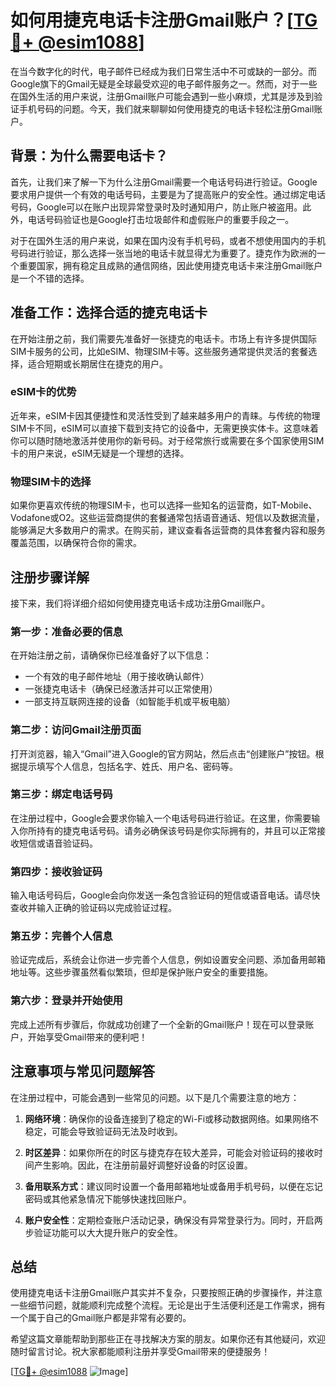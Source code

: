# 如何用捷克电话卡注册Gmail账户？[[TG💪+ @esim1088](https://t.me/s/esim1088)]

在当今数字化的时代，电子邮件已经成为我们日常生活中不可或缺的一部分。而Google旗下的Gmail无疑是全球最受欢迎的电子邮件服务之一。然而，对于一些在国外生活的用户来说，注册Gmail账户可能会遇到一些小麻烦，尤其是涉及到验证手机号码的问题。今天，我们就来聊聊如何使用捷克的电话卡轻松注册Gmail账户。

## 背景：为什么需要电话卡？

首先，让我们来了解一下为什么注册Gmail需要一个电话号码进行验证。Google要求用户提供一个有效的电话号码，主要是为了提高账户的安全性。通过绑定电话号码，Google可以在账户出现异常登录时及时通知用户，防止账户被盗用。此外，电话号码验证也是Google打击垃圾邮件和虚假账户的重要手段之一。

对于在国外生活的用户来说，如果在国内没有手机号码，或者不想使用国内的手机号码进行验证，那么选择一张当地的电话卡就显得尤为重要了。捷克作为欧洲的一个重要国家，拥有稳定且成熟的通信网络，因此使用捷克电话卡来注册Gmail账户是一个不错的选择。

## 准备工作：选择合适的捷克电话卡

在开始注册之前，我们需要先准备好一张捷克的电话卡。市场上有许多提供国际SIM卡服务的公司，比如eSIM、物理SIM卡等。这些服务通常提供灵活的套餐选择，适合短期或长期居住在捷克的用户。

### eSIM卡的优势

近年来，eSIM卡因其便捷性和灵活性受到了越来越多用户的青睐。与传统的物理SIM卡不同，eSIM可以直接下载到支持它的设备中，无需更换实体卡。这意味着你可以随时随地激活并使用你的新号码。对于经常旅行或需要在多个国家使用SIM卡的用户来说，eSIM无疑是一个理想的选择。

### 物理SIM卡的选择

如果你更喜欢传统的物理SIM卡，也可以选择一些知名的运营商，如T-Mobile、Vodafone或O2。这些运营商提供的套餐通常包括语音通话、短信以及数据流量，能够满足大多数用户的需求。在购买前，建议查看各运营商的具体套餐内容和服务覆盖范围，以确保符合你的需求。

## 注册步骤详解

接下来，我们将详细介绍如何使用捷克电话卡成功注册Gmail账户。

### 第一步：准备必要的信息

在开始注册之前，请确保你已经准备好了以下信息：

- 一个有效的电子邮件地址（用于接收确认邮件）
- 一张捷克电话卡（确保已经激活并可以正常使用）
- 一部支持互联网连接的设备（如智能手机或平板电脑）

### 第二步：访问Gmail注册页面

打开浏览器，输入“Gmail”进入Google的官方网站，然后点击“创建账户”按钮。根据提示填写个人信息，包括名字、姓氏、用户名、密码等。

### 第三步：绑定电话号码

在注册过程中，Google会要求你输入一个电话号码进行验证。在这里，你需要输入你所持有的捷克电话号码。请务必确保该号码是你实际拥有的，并且可以正常接收短信或语音验证码。

### 第四步：接收验证码

输入电话号码后，Google会向你发送一条包含验证码的短信或语音电话。请尽快查收并输入正确的验证码以完成验证过程。

### 第五步：完善个人信息

验证完成后，系统会让你进一步完善个人信息，例如设置安全问题、添加备用邮箱地址等。这些步骤虽然看似繁琐，但却是保护账户安全的重要措施。

### 第六步：登录并开始使用

完成上述所有步骤后，你就成功创建了一个全新的Gmail账户！现在可以登录账户，开始享受Gmail带来的便利吧！

## 注意事项与常见问题解答

在注册过程中，可能会遇到一些常见的问题。以下是几个需要注意的地方：

1. **网络环境**：确保你的设备连接到了稳定的Wi-Fi或移动数据网络。如果网络不稳定，可能会导致验证码无法及时收到。
   
2. **时区差异**：如果你所在的时区与捷克存在较大差异，可能会对验证码的接收时间产生影响。因此，在注册前最好调整好设备的时区设置。

3. **备用联系方式**：建议同时设置一个备用邮箱地址或备用手机号码，以便在忘记密码或其他紧急情况下能够快速找回账户。

4. **账户安全性**：定期检查账户活动记录，确保没有异常登录行为。同时，开启两步验证功能可以大大提升账户的安全性。

## 总结

使用捷克电话卡注册Gmail账户其实并不复杂，只要按照正确的步骤操作，并注意一些细节问题，就能顺利完成整个流程。无论是出于生活便利还是工作需求，拥有一个属于自己的Gmail账户都是非常有必要的。

希望这篇文章能帮助到那些正在寻找解决方案的朋友。如果你还有其他疑问，欢迎随时留言讨论。祝大家都能顺利注册并享受Gmail带来的便捷服务！

[[TG💪+ @esim1088](https://t.me/s/esim1088) ![Image](https://i.postimg.cc/4NQfJmqS/Snipaste-2025-05-13-00-14-12.png)]